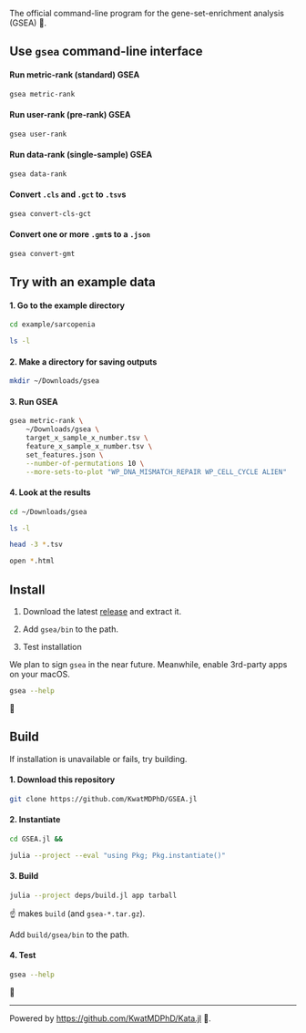 The official command-line program for the gene-set-enrichment analysis (GSEA) 🧬.

## Use `gsea` command-line interface

#### Run metric-rank (standard) GSEA

```bash
gsea metric-rank
```

#### Run user-rank (pre-rank) GSEA

```bash
gsea user-rank
```

#### Run data-rank (single-sample) GSEA

```bash
gsea data-rank
```

#### Convert `.cls` and `.gct` to `.tsv`s

```bash
gsea convert-cls-gct
```

#### Convert one or more `.gmt`s to a `.json`

```bash
gsea convert-gmt
```

## Try with an example data

#### 1. Go to the example directory

```bash
cd example/sarcopenia

ls -l
```

#### 2. Make a directory for saving outputs

```bash
mkdir ~/Downloads/gsea
```

#### 3. Run GSEA

```bash
gsea metric-rank \
    ~/Downloads/gsea \
    target_x_sample_x_number.tsv \
    feature_x_sample_x_number.tsv \
    set_features.json \
    --number-of-permutations 10 \
    --more-sets-to-plot "WP_DNA_MISMATCH_REPAIR WP_CELL_CYCLE ALIEN"
```

#### 4. Look at the results

```bash
cd ~/Downloads/gsea

ls -l

head -3 *.tsv

open *.html
```

## Install

1. Download the latest [release](https://github.com/KwatMDPhD/GSEA.jl/releases/latest) and extract it.

2. Add `gsea/bin` to the path.

3. Test installation

We plan to sign `gsea` in the near future. Meanwhile, enable 3rd-party apps on your macOS.

```bash
gsea --help
```

🎉

## Build

If installation is unavailable or fails, try building.

#### 1. Download this repository

```bash
git clone https://github.com/KwatMDPhD/GSEA.jl
```

#### 2. Instantiate

```bash
cd GSEA.jl &&

julia --project --eval "using Pkg; Pkg.instantiate()"
```

#### 3. Build

```bash
julia --project deps/build.jl app tarball
```

☝️ makes `build` (and `gsea-*.tar.gz`).

Add `build/gsea/bin` to the path.

#### 4. Test

```bash
gsea --help
```

🎊

---

Powered by https://github.com/KwatMDPhD/Kata.jl 🥋.
